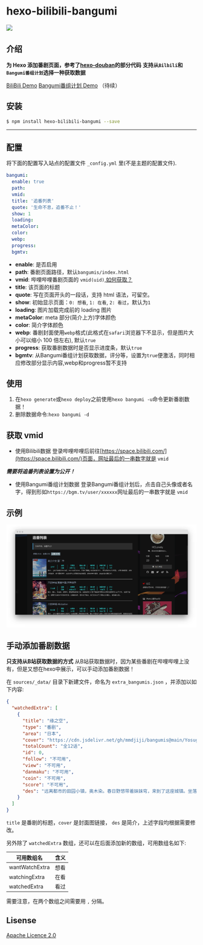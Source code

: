 # hexo-bilibili-bangumi

![](https://nodei.co/npm/hexo-bilibili-bangumi.png?downloads=true&downloadRank=true&stars=true)

## 介绍

**为 Hexo 添加番剧页面，参考了[hexo-douban](https://github.com/mythsman/hexo-douban)的部分代码**
**支持从`Bilbili`和`Bangumi番组计划`选择一种获取数据**

[BiliBili Demo](https://demo.hclonely.com/bangumis/)
[Bangumi番组计划 Demo]() （待续）

## 安装

```bash
$ npm install hexo-bilibili-bangumi --save
```

------------

## 配置

将下面的配置写入站点的配置文件 `_config.yml` 里(不是主题的配置文件).

``` yaml
bangumi:
  enable: true
  path:
  vmid:
  title: '追番列表'
  quote: '生命不息，追番不止！'
  show: 1
  loading:
  metaColor:
  color:
  webp:
  progress:
  bgmtv:
```

- **enable**: 是否启用
- **path**: 番剧页面路径，默认`bangumis/index.html`
- **vmid**: 哔哩哔哩番剧页面的 `vmid(uid)`,[如何获取？](#获取uid)
- **title**: 该页面的标题
- **quote**: 写在页面开头的一段话，支持 html 语法，可留空。
- **show**: 初始显示页面：`0: 想看`, `1: 在看`, `2: 看过`，默认为`1`
- **loading**: 图片加载完成前的 loading 图片
- **metaColor**: meta 部分(简介上方)字体颜色
- **color**: 简介字体颜色
- **webp**: 番剧封面使用`webp`格式(此格式在`safari`浏览器下不显示，但是图片大小可以缩小 100 倍左右), 默认`true`
- **progress**: 获取番剧数据时是否显示进度条，默认`true`
- **bgmtv**: 从Bangumi番组计划获取数据，评分等，设置为`true`便激活，同时相应修改部分显示内容,webp和progress暂不支持

## 使用

1. 在`hexo generate`或`hexo deploy`之前使用`hexo bangumi -u`命令更新番剧数据！
2. 删除数据命令:`hexo bangumi -d`

## 获取 vmid

- 使用Bilibili数据
登录哔哩哔哩后前往[https://space.bilibili.com/](https://space.bilibili.com/)页面，网址最后的一串数字就是 `vmid`

***需要将追番列表设置为公开！***

- 使用Bangumi番组计划数据
登录Bangumi番组计划后，点击自己头像或者名字，得到形如`https://bgm.tv/user/xxxxxx`网址最后的一串数字就是 `vmid`

## 示例

![示例图片](https://github.com/HCLonely/hexo-bilibili-bangumi/raw/master/example.png)

## 手动添加番剧数据
**只支持从B站获取数据的方式**
从B站获取数据时，因为某些番剧在哔哩哔哩上没有，但是又想在hexo中展示，可以手动添加番剧数据！

在 `sources/_data/` 目录下新建文件，命名为 `extra_bangumis.json` ，并添加以如下内容:
```json
{
  "watchedExtra": [
    {
      "title": "缘之空", 
      "type": "番剧", 
      "area": "日本", 
      "cover": "https://cdn.jsdelivr.net/gh/mmdjiji/bangumis@main/Yosuga-no-Sora/cover.jpg", 
      "totalCount": "全12话", 
      "id": 0,
      "follow": "不可用", 
      "view": "不可用", 
      "danmaku": "不可用", 
      "coin": "不可用", 
      "score": "不可用", 
      "des": "远离都市的田园小镇，奥木染。春日野悠带着妹妹穹，来到了这座城镇。坐落在这里的是，儿时暑假经常造访的充满回忆的已故祖父的家。双亲因意外事故而丧生，变得无依无靠..."
    }
  ]
}
```

`title` 是番剧的标题，`cover` 是封面图链接， `des` 是简介，上述字段均根据需要修改。

另外除了 `watchedExtra` 数组，还可以在后面添加新的数组，可用数组名如下:

|可用数组名|含义|
|-|-|
|wantWatchExtra|想看|
|watchingExtra|在看|
|watchedExtra|看过|

需要注意，在两个数组之间需要用 `,` 分隔。

## Lisense

[Apache Licence 2.0](https://github.com/HCLonely/hexo-bilibili-bangumi/blob/master/LICENSE)
